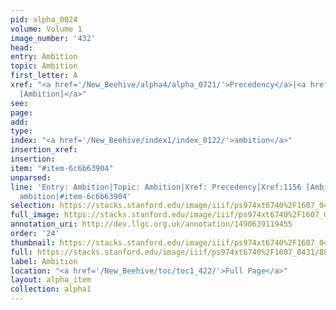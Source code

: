 ```yaml
---
pid: alpha_0024
volume: Volume 1
image_number: '432'
head: 
entry: Ambition
topic: Ambition
first_letter: A
xref: "<a href='/New_Beehive/alpha4/alpha_0721/'>Precedency</a>|<a href='/New_Beehive/toc/toc2_225/'>Xref:1156
  [Ambition]</a>"
see: 
page: 
add: 
type: 
index: "<a href='/New_Beehive/index1/index_0122/'>ambition</a>"
insertion_xref: 
insertion: 
item: "#item-6c6b63904"
unparsed: 
line: 'Entry: Ambition|Topic: Ambition|Xref: Precedency|Xref:1156 [Ambition]|Index:
  ambition|#item-6c6b63904'
selection: https://stacks.stanford.edu/image/iiif/ps974xt6740%2F1607_0431/800,4352,2988,673/full/0/default.jpg
full_image: https://stacks.stanford.edu/image/iiif/ps974xt6740%2F1607_0431/full/full/0/default.jpg
annotation_uri: http://dev.llgc.org.uk/annotation/1490639119455
order: '24'
thumbnail: https://stacks.stanford.edu/image/iiif/ps974xt6740%2F1607_0431/800,4352,600,180/250,/0/default.jpg
full: https://stacks.stanford.edu/image/iiif/ps974xt6740%2F1607_0431/800,4352,2988,673/full/0/default.jpg
label: Ambition
location: "<a href='/New_Beehive/toc/toc1_422/'>Full Page</a>"
layout: alpha_item
collection: alpha1
---
```


